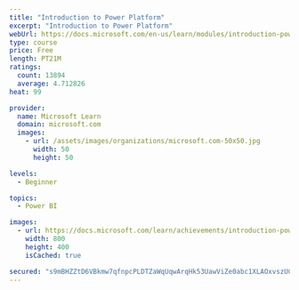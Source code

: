 ```yaml
---
title: "Introduction to Power Platform"
excerpt: "Introduction to Power Platform"
webUrl: https://docs.microsoft.com/en-us/learn/modules/introduction-power-platform/
type: course
price: Free
length: PT21M
ratings:
  count: 13894
  average: 4.712826
heat: 99

provider:
  name: Microsoft Learn
  domain: microsoft.com
  images:
    - url: /assets/images/organizations/microsoft.com-50x50.jpg
      width: 50
      height: 50

levels:
  - Beginner

topics:
  - Power BI

images:
  - url: https://docs.microsoft.com/learn/achievements/introduction-power-platform-social.png
    width: 800
    height: 400
    isCached: true

secured: "s9mBHZZtD6VBkmw7qfnpcPLDTZaWqUqwArqHk53UawViZe0abc1XLAOxvszUCeFWvBL9rPCz4FDQYt93UU+a/T56gyoLDMGeTYwoRTsZW+VL8/vtU4j+Wxjhs2T23wJi9TWpRwrUvQOTCXaO+OiygK9Zcq7q3H4vVsVXPx44UGz8b2Xzqid8GcxLVNMAG54+focR8lpYrLcSKojIjEG44/+tHaTTc7yDIVNTpEIdJQyL6obaTJhdnVIb9bFVQJmx4AcdZATtr6Y3IvWf4zjsT4DCcKaYn5D5s6WMUZT2iQeKaHbyhvb4M08pkvxAYr/E3UeyaO2IO4B1auz5tmaJvWpL611BMlyjKk3nb1pxUwLL6K0Qwb3MFtno+hEtx0khnbBzz1cgZLnk+CaRzMcc9LZo/0ampaPaTF7mMiXkV3OXNKDpsxy4k6EyE5mGExL0;4HRQFn6mSbQwm6TfkPXk5A=="
---
```


